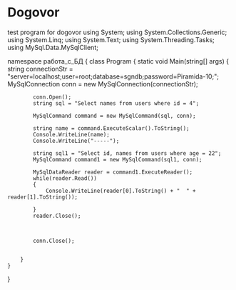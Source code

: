 # Dogovor
test program for dogovor
using System;
using System.Collections.Generic;
using System.Linq;
using System.Text;
using System.Threading.Tasks;
using MySql.Data.MySqlClient;

namespace работа_с_БД
{
    class Program
    {
        static void Main(string[] args)
        {
            string connectionStr = "server=localhost;user=root;database=sgndb;password=Piramida-10;";
            MySqlConnection conn = new MySqlConnection(connectionStr);

            conn.Open();
            string sql = "Select names from users where id = 4";

            MySqlCommand command = new MySqlCommand(sql, conn);

            string name = command.ExecuteScalar().ToString();
            Console.WriteLine(name);
            Console.WriteLine("-----");

            string sql1 = "Select id, names from users where age = 22";
            MySqlCommand command1 = new MySqlCommand(sql1, conn);

            MySqlDataReader reader = command1.ExecuteReader();
            while(reader.Read())
            {
                Console.WriteLine(reader[0].ToString() + "  " + reader[1].ToString());

            }
            reader.Close();



            conn.Close();


        }
    }
}
